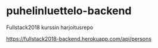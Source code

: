 # puhelinluettelo-backend
Fullstack2018 kurssin harjoitusrepo

https://fullstack2018-backend.herokuapp.com/api/persons